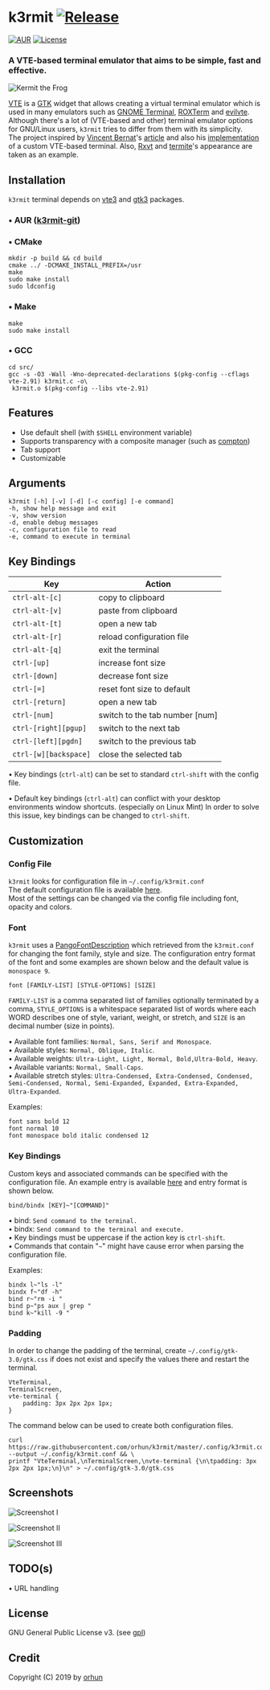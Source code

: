 # k3rmit [![Release](https://img.shields.io/github/release/orhun/k3rmit.svg?style=flat-square&color=green)](https://github.com/orhun/k3rmit/releases)
[![AUR](https://img.shields.io/aur/version/k3rmit-git.svg?style=flat-square)](https://aur.archlinux.org/packages/k3rmit-git/) [![License](https://img.shields.io/badge/license-GPLv3-blue.svg?style=flat-square&color=red)](./LICENSE)

### A VTE-based terminal emulator that aims to be simple, fast and effective.

![Kermit the Frog](https://user-images.githubusercontent.com/24392180/59636824-2af20180-915d-11e9-95dd-0a077ebc3cfa.gif)

[VTE](https://developer.gnome.org/vte/) is a [GTK](https://developer.gnome.org/gtk3/3.0/) widget that allows creating a virtual terminal emulator which is used in many emulators such as [GNOME Terminal](https://help.gnome.org/users/gnome-terminal/stable/), [ROXTerm](https://github.com/realh/roxterm) and [evilvte](http://www.calno.com/evilvte/). Although there's a lot of (VTE-based and other) terminal emulator options for GNU/Linux users, `k3rmit` tries to differ from them with its simplicity.   
The project inspired by [Vincent Bernat](https://vincent.bernat.ch/en)'s [article](https://vincent.bernat.ch/en/blog/2017-write-own-terminal) and also his [implementation](https://github.com/vincentbernat/vbeterm) of a custom VTE-based terminal. Also, [Rxvt](https://wiki.archlinux.org/index.php/Rxvt-unicode) and [termite](https://github.com/thestinger/termite)'s appearance are taken as an example.

## Installation

`k3rmit` terminal depends on [vte3](https://www.archlinux.org/packages/extra/x86_64/vte3/) and [gtk3](https://www.archlinux.org/packages/extra/x86_64/gtk3/) packages.

### • AUR ([k3rmit-git](https://aur.archlinux.org/packages/k3rmit-git/))

### • CMake

```
mkdir -p build && cd build
cmake ../ -DCMAKE_INSTALL_PREFIX=/usr
make
sudo make install
sudo ldconfig
```

### • Make

```
make
sudo make install
```

### • GCC

```
cd src/
gcc -s -O3 -Wall -Wno-deprecated-declarations $(pkg-config --cflags vte-2.91) k3rmit.c -o\
 k3rmit.o $(pkg-config --libs vte-2.91)
```

## Features

* Use default shell (with `$SHELL` environment variable)
* Supports transparency with a composite manager (such as [compton](https://github.com/chjj/compton))
* Tab support
* Customizable

## Arguments

```
k3rmit [-h] [-v] [-d] [-c config] [-e command]
-h, show help message and exit
-v, show version
-d, enable debug messages
-c, configuration file to read
-e, command to execute in terminal
```

## Key Bindings

| Key                   | Action                         |
|-----------------------|--------------------------------|
| `ctrl-alt-[c]`        | copy to clipboard              |
| `ctrl-alt-[v]`        | paste from clipboard           |
| `ctrl-alt-[t]`        | open a new tab                 |
| `ctrl-alt-[r]`        | reload configuration file      |
| `ctrl-alt-[q]`        | exit the terminal              |
| `ctrl-[up]`           | increase font size             |
| `ctrl-[down]`         | decrease font size             |
| `ctrl-[=]`            | reset font size to default     |
| `ctrl-[return]`       | open a new tab                 |
| `ctrl-[num]`          | switch to the tab number [num] |
| `ctrl-[right][pgup]`  | switch to the next tab         |
| `ctrl-[left][pgdn]`   | switch to the previous tab     |
| `ctrl-[w][backspace]` | close the selected tab         |

• Key bindings (`ctrl-alt`) can be set to standard `ctrl-shift` with the config file.  

• Default key bindings (`ctrl-alt`) can conflict with your desktop environments window shortcuts. (especially on Linux Mint) In order to solve this issue, key bindings can be changed to `ctrl-shift`.

## Customization

### Config File

`k3rmit` looks for configuration file in `~/.config/k3rmit.conf`  
The default configuration file is available [here](https://github.com/orhun/k3rmit/blob/master/.config/k3rmit.conf).  
Most of the settings can be changed via the config file including font, opacity and colors.

### Font

`k3rmit` uses a [PangoFontDescription](https://developer.gnome.org/pygtk/stable/class-pangofontdescription.html) which retrieved from the `k3rmit.conf` for changing the font family, style and size. The configuration entry format of the font and some examples are shown below and the default value is `monospace 9`.

```
font [FAMILY-LIST] [STYLE-OPTIONS] [SIZE]
```

`FAMILY-LIST` is a comma separated list of families optionally terminated by a comma, `STYLE_OPTIONS` is a whitespace separated list of words where each WORD describes one of style, variant, weight, or stretch, and `SIZE` is an decimal number (size in points).

• Available font families: `Normal, Sans, Serif and Monospace`.  
• Available styles: `Normal, Oblique, Italic`.  
• Available weights: `Ultra-Light, Light, Normal, Bold,Ultra-Bold, Heavy`.  
• Available variants: `Normal, Small-Caps`.  
• Available stretch styles: `Ultra-Condensed, Extra-Condensed, Condensed, Semi-Condensed, Normal, Semi-Expanded, Expanded, Extra-Expanded, Ultra-Expanded`.

Examples:
```
font sans bold 12
font normal 10
font monospace bold italic condensed 12
```

### Key Bindings

Custom keys and associated commands can be specified with the configuration file. An example entry is available [here](https://github.com/orhun/k3rmit/blob/master/.config/k3rmit.conf#L14) and entry format is shown below.

```
bind/bindx [KEY]~"[COMMAND]"
```

• bind: `Send command to the terminal.`  
• bindx: `Send command to the terminal and execute.`   
• Key bindings must be uppercase if the action key is `ctrl-shift`.   
• Commands that contain "`~`" might have cause error when parsing the configuration file.

Examples:
```
bindx l~"ls -l"
bindx f~"df -h"
bind r~"rm -i "
bind p~"ps aux | grep "
bind k~"kill -9 "
```

### Padding

In order to change the padding of the terminal, create `~/.config/gtk-3.0/gtk.css` if does not exist and specify the values there and restart the terminal.

```
VteTerminal,
TerminalScreen,
vte-terminal {
    padding: 3px 2px 2px 1px;
}
```

The command below can be used to create both configuration files.

```
curl https://raw.githubusercontent.com/orhun/k3rmit/master/.config/k3rmit.conf --output ~/.config/k3rmit.conf && \
printf "VteTerminal,\nTerminalScreen,\nvte-terminal {\n\tpadding: 3px 2px 2px 1px;\n}\n" > ~/.config/gtk-3.0/gtk.css
```

## Screenshots

![Screenshot I](https://user-images.githubusercontent.com/24392180/59977101-dd025100-95d5-11e9-8b01-c2cb53935969.gif)

![Screenshot II](https://user-images.githubusercontent.com/24392180/59641515-88407f80-916a-11e9-9834-fda387299419.jpg)

![Screenshot III](https://user-images.githubusercontent.com/24392180/59703686-1a946200-9203-11e9-8043-e58dcc9edc64.png)

## TODO(s)

• URL handling

## License

GNU General Public License v3. (see [gpl](https://www.gnu.org/licenses/gpl.txt))

## Credit

Copyright (C) 2019 by [orhun](https://www.github.com/orhun)
